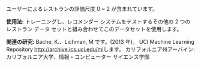 ユーザーによるレストランの評価尺度 0 ~ 2 が含まれています。<p></p><b>使用法:</b> トレーニングし、レコメンダー システムをテストするその他の 2 つのレストラン データ セットと組み合わせてこのデータセットを使用します。 <p> </p><b>関連の研究:</b> Bache, K.、Lichman, M です。(2013 年)。 UCI Machine Learning Repository <a href="http://archive.ics.uci.edu/ml">http://archive.ics.uci.edu/ml</a>します。 カリフォルニア州アーバイン: カリフォルニア大学、情報・コンピューター サイエンス学部




